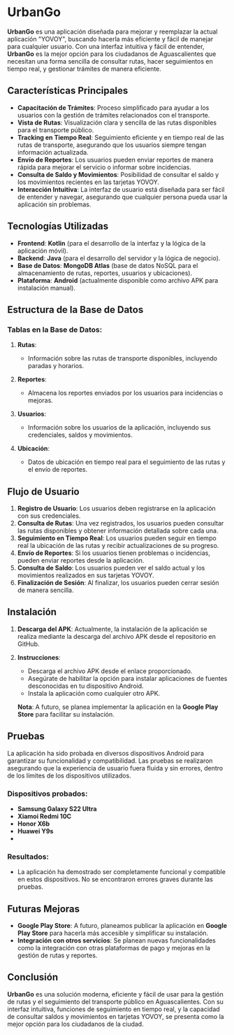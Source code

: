# UrbanGo

**UrbanGo** es una aplicación diseñada para mejorar y reemplazar la actual aplicación "YOVOY", buscando hacerla más eficiente y fácil de manejar para cualquier usuario. Con una interfaz intuitiva y fácil de entender, **UrbanGo** es la mejor opción para los ciudadanos de Aguascalientes que necesitan una forma sencilla de consultar rutas, hacer seguimientos en tiempo real, y gestionar trámites de manera eficiente.

## Características Principales

- **Capacitación de Trámites**: Proceso simplificado para ayudar a los usuarios con la gestión de trámites relacionados con el transporte.
- **Vista de Rutas**: Visualización clara y sencilla de las rutas disponibles para el transporte público.
- **Tracking en Tiempo Real**: Seguimiento eficiente y en tiempo real de las rutas de transporte, asegurando que los usuarios siempre tengan información actualizada.
- **Envío de Reportes**: Los usuarios pueden enviar reportes de manera rápida para mejorar el servicio o informar sobre incidencias.
- **Consulta de Saldo y Movimientos**: Posibilidad de consultar el saldo y los movimientos recientes en las tarjetas YOVOY.
- **Interacción Intuitiva**: La interfaz de usuario está diseñada para ser fácil de entender y navegar, asegurando que cualquier persona pueda usar la aplicación sin problemas.

## Tecnologías Utilizadas

- **Frontend**: **Kotlin** (para el desarrollo de la interfaz y la lógica de la aplicación móvil).
- **Backend**: **Java** (para el desarrollo del servidor y la lógica de negocio).
- **Base de Datos**: **MongoDB Atlas** (base de datos NoSQL para el almacenamiento de rutas, reportes, usuarios y ubicaciones).
- **Plataforma**: **Android** (actualmente disponible como archivo APK para instalación manual).

## Estructura de la Base de Datos

### Tablas en la Base de Datos:

1. **Rutas**:
   - Información sobre las rutas de transporte disponibles, incluyendo paradas y horarios.
   
2. **Reportes**:
   - Almacena los reportes enviados por los usuarios para incidencias o mejoras.
   
3. **Usuarios**:
   - Información sobre los usuarios de la aplicación, incluyendo sus credenciales, saldos y movimientos.
   
4. **Ubicación**:
   - Datos de ubicación en tiempo real para el seguimiento de las rutas y el envío de reportes.

## Flujo de Usuario

1. **Registro de Usuario**: Los usuarios deben registrarse en la aplicación con sus credenciales. 
2. **Consulta de Rutas**: Una vez registrados, los usuarios pueden consultar las rutas disponibles y obtener información detallada sobre cada una.
3. **Seguimiento en Tiempo Real**: Los usuarios pueden seguir en tiempo real la ubicación de las rutas y recibir actualizaciones de su progreso.
4. **Envío de Reportes**: Si los usuarios tienen problemas o incidencias, pueden enviar reportes desde la aplicación.
5. **Consulta de Saldo**: Los usuarios pueden ver el saldo actual y los movimientos realizados en sus tarjetas YOVOY.
6. **Finalización de Sesión**: Al finalizar, los usuarios pueden cerrar sesión de manera sencilla.

## Instalación

1. **Descarga del APK**: Actualmente, la instalación de la aplicación se realiza mediante la descarga del archivo APK desde el repositorio en GitHub. 
2. **Instrucciones**:
   - Descarga el archivo APK desde el enlace proporcionado.
   - Asegúrate de habilitar la opción para instalar aplicaciones de fuentes desconocidas en tu dispositivo Android.
   - Instala la aplicación como cualquier otro APK.
   
   **Nota**: A futuro, se planea implementar la aplicación en la **Google Play Store** para facilitar su instalación.

## Pruebas

La aplicación ha sido probada en diversos dispositivos Android para garantizar su funcionalidad y compatibilidad. Las pruebas se realizaron asegurando que la experiencia de usuario fuera fluida y sin errores, dentro de los límites de los dispositivos utilizados.

### Dispositivos probados:
- **Samsung Galaxy S22 Ultra**
- **Xiamoi Redmi 10C**
- **Honor X6b**
- **Huawei Y9s**
-   
### Resultados:
- La aplicación ha demostrado ser completamente funcional y compatible en estos dispositivos. No se encontraron errores graves durante las pruebas.

## Futuras Mejoras

- **Google Play Store**: A futuro, planeamos publicar la aplicación en **Google Play Store** para hacerla más accesible y simplificar su instalación.
- **Integración con otros servicios**: Se planean nuevas funcionalidades como la integración con otras plataformas de pago y mejoras en la gestión de rutas y reportes.

## Conclusión

**UrbanGo** es una solución moderna, eficiente y fácil de usar para la gestión de rutas y el seguimiento del transporte público en Aguascalientes. Con su interfaz intuitiva, funciones de seguimiento en tiempo real, y la capacidad de consultar saldos y movimientos en tarjetas YOVOY, se presenta como la mejor opción para los ciudadanos de la ciudad.
